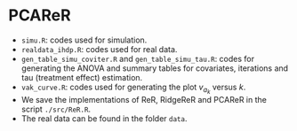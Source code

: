 # PCAReR

- `simu.R`: codes used for simulation.
- `realdata_ihdp.R`: codes used for real data. 
- `gen_table_simu_coviter.R` and `gen_table_simu_tau.R`: codes for generating the ANOVA and summary tables for covariates, iterations and tau (treatment effect) estimation.
- `vak_curve.R`: codes used for generating the plot $v_{a_k}$ versus $k$.
- We save the implementations of ReR, RidgeReR and PCAReR in the script `./src/ReR.R`.
- The real data can be found in the folder `data`.
